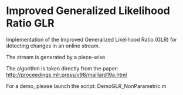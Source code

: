 # Improved Generalized Likelihood Ratio GLR

Implementation of the Improved Generalized Likelihood Ratio (GLR) for detecting changes in an online stream. 

The stream is generated by a piece-wise 

The algorithm is taken directly from the paper: http://proceedings.mlr.press/v98/maillard19a.html

For a demo, please launch the script: DemoGLR_NonParametric.m
